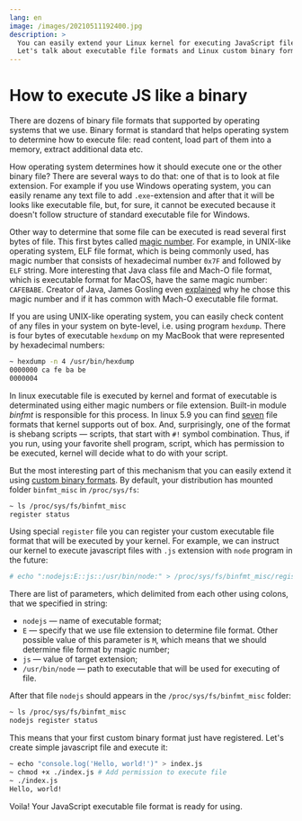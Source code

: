 ```yaml
---
lang: en
image: /images/20210511192400.jpg
description: >
  You can easily extend your Linux kernel for executing JavaScript files.
  Let's talk about executable file formats and Linux custom binary formats.
---
```

# How to execute JS like a binary

There are dozens of binary file formats that supported by operating systems that
we use. Binary format is standard that helps operating system to determine how
to execute file: read content, load part of them into a memory, extract
additional data etc.

How operating system determines how it should execute one or the other binary
file? There are several ways to do that: one of that is to look at file
extension. For example if you use Windows operating system, you can easily
rename any text file to add `.exe`-extension and after that it will be looks
like executable file, but, for sure, it cannot be executed because it doesn't
follow structure of standard executable file for Windows.

Other way to determine that some file can be executed is read several first
bytes of file. This first bytes called [magic
number](https://en.wikipedia.org/wiki/Magic_number_(programming)#In_files). For
example, in UNIX-like operating system, ELF file format, which is being commonly
used, has magic number that consists of hexadecimal number `0x7F` and followed
by `ELF` string. More interesting that Java class file and Mach-O file format,
which is executable format for MacOS, have the same magic number: `CAFEBABE`.
Creator of Java, James Gosling even
[explained](http://radio-weblogs.com/0100490/2003/01/28.html) why he chose this
magic number and if it has common with Mach-O executable file format.

If you are using UNIX-like operating system, you can easily check content of any
files in your system on byte-level, i.e. using program `hexdump`. There is four
bytes of executable `hexdump` on my MacBook that were represented by hexadecimal
numbers:

```sh
~ hexdump -n 4 /usr/bin/hexdump
0000000 ca fe ba be
0000004
```

In linux executable file is executed by kernel and format of executable is
determinated using either magic numbers or file extension. Built-in module
_binfmt_ is responsible for this process. In linux 5.9 you can find
[seven](https://git.kernel.org/pub/scm/linux/kernel/git/stable/linux.git/tree/fs?h=linux-5.9.y)
file formats that kernel supports out of box. And, surprisingly, one of the
format is shebang scripts — scripts, that start with `#!` symbol combination.
Thus, if you run, using your favorite shell program, script, which has
permission to be executed, kernel will decide what to do with your script.

But the most interesting part of this mechanism that you can easily extend it
using [custom binary
formats](https://www.kernel.org/doc/html/latest/admin-guide/binfmt-misc.html).
By default, your distribution has mounted folder `binfmt_misc` in
`/proc/sys/fs`:

```sh
~ ls /proc/sys/fs/binfmt_misc
register status
```

Using special `register` file you can register your custom executable file
format that will be executed by your kernel. For example, we can instruct our
kernel to execute javascript files with `.js` extension with `node` program in
the future:

```sh
# echo ":nodejs:E::js::/usr/bin/node:" > /proc/sys/fs/binfmt_misc/register
```

There are list of parameters, which delimited from each other using colons, that
we specified in string:
* `nodejs` — name of executable format;
* `E` — specify that we use file extension to determine file format.
Other possible value of this parameter is `M`, which means that we should determine
file format by magic number;
* `js` — value of target extension;
* `/usr/bin/node` — path to executable that will be used for executing of file.

After that file `nodejs` should appears in the `/proc/sys/fs/binfmt_misc`
folder:

```sh
~ ls /proc/sys/fs/binfmt_misc
nodejs register status
```

This means that your first custom binary format just have registered. Let's
create simple javascript file and execute it:

```sh
~ echo "console.log('Hello, world!')" > index.js
~ chmod +x ./index.js # Add permission to execute file
~ ./index.js
Hello, world!
```

Voila! Your JavaScript executable file format is ready for using.
